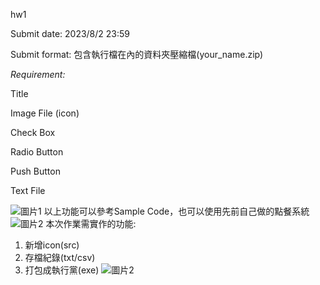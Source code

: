hw1

Submit date: 2023/8/2 23:59

Submit format: 包含執行檔在內的資料夾壓縮檔(your_name.zip)

*Requirement:*

Title

Image File (icon)

Check Box

Radio Button

Push Button

Text File

![圖片1](https://github.com/bblabNTU/LabHW_112_Undergraduate/assets/104425402/8ca4939a-fe5a-42ff-bee3-e5363910ad62)
以上功能可以參考Sample Code，也可以使用先前自己做的點餐系統
![圖片2](https://github.com/bblabNTU/LabHW_112_Undergraduate/assets/104425402/e6cf246e-b10d-47d2-a86f-594ad5212aea)
本次作業需實作的功能:
1. 新增icon(src)
2. 存檔紀錄(txt/csv)
3. 打包成執行黨(exe)
![圖片2](https://github.com/bblabNTU/LabHW_112_Undergraduate/assets/104425402/484fcb36-ae7c-49f2-aa85-49d33904cd3e)
